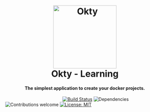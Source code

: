 <h1 align="center">
  <a href="https://okty.io/">
    <img src="https://cdn.worldvectorlogo.com/logos/okty-1.svg" alt="Okty" height="200">
  </a>
  <br>
  Okty - Learning
  <br>
</h1>

<h4 align="center">The simplest application to create your docker projects.</h4>

&nbsp;&nbsp;&nbsp;&nbsp;&nbsp;&nbsp;&nbsp;&nbsp;&nbsp;&nbsp;&nbsp;&nbsp;&nbsp;&nbsp;&nbsp;
&nbsp;&nbsp;&nbsp;&nbsp;&nbsp;&nbsp;&nbsp;&nbsp;&nbsp;&nbsp;&nbsp;&nbsp;&nbsp;&nbsp;&nbsp;
&nbsp;&nbsp;&nbsp;&nbsp;&nbsp;&nbsp;&nbsp;&nbsp;&nbsp;&nbsp;&nbsp;&nbsp;&nbsp;
[![Build Status](https://travis-ci.org/Okty-io/okty-config.svg?branch=master)](https://travis-ci.org/Okty-io/okty-config.svg)
![Dependencies](https://david-dm.org/lbassin/okty.svg)
![Contributions welcome](https://img.shields.io/badge/contributions-welcome-lightgrey.svg)
[![License: MIT](https://img.shields.io/badge/License-MIT-blue.svg)](https://opensource.org/licenses/MIT)